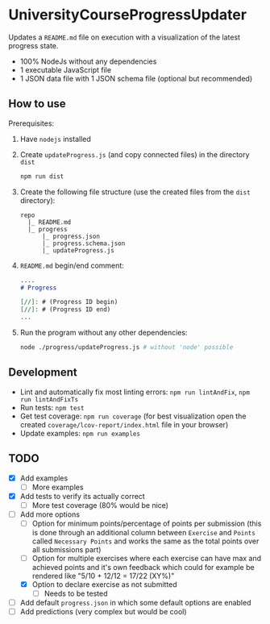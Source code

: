 # UniversityCourseProgressUpdater

Updates a `README.md` file on execution with a visualization of the latest progress state.

- 100% NodeJs without any dependencies
- 1 executable JavaScript file
- 1 JSON data file with 1 JSON schema file (optional but recommended)

## How to use

Prerequisites:

1. Have `nodejs` installed

2. Create `updateProgress.js` (and copy connected files) in the directory `dist`

   ```sh
   npm run dist
   ```

3. Create the following file structure (use the created files from the `dist` directory):

   ```text
   repo
     |_ README.md
     |_ progress
         |_ progress.json
         |_ progress.schema.json
         |_ updateProgress.js
   ```

4. `README.md` begin/end comment:

   ```markdown
   ....
   # Progress

   [//]: # (Progress ID begin)
   [//]: # (Progress ID end)
   ...
   ```

5. Run the program without any other dependencies:

   ```sh
   node ./progress/updateProgress.js # without 'node' possible
   ```

## Development

- Lint and automatically fix most linting errors: `npm run lintAndFix`, `npm run lintAndFixTs`
- Run tests: `npm test`
- Get test coverage: `npm run coverage` (for best visualization open the created `coverage/lcov-report/index.html` file in your browser)
- Update examples: `npm run examples`

## TODO

- [x] Add examples
  - [ ] More examples
- [x] Add tests to verify its actually correct
  - [ ] More test coverage (80% would be nice)
- [ ] Add more options
  - [ ] Option for minimum points/percentage of points per submission (this is done through an additional column between `Exercise` and `Points` called `Necessary Points` and works the same as the total points over all submissions part)
  - [ ] Option for multiple exercises where each exercise can have max and achieved points and it's own feedback which could for example be rendered like "5/10 + 12/12 = 17/22 (XY%)"
  - [x] Option to declare exercise as not submitted
    - [ ] Needs to be tested
- [ ] Add default `progress.json` in which some default options are enabled
- [ ] Add predictions (very complex but would be cool)
